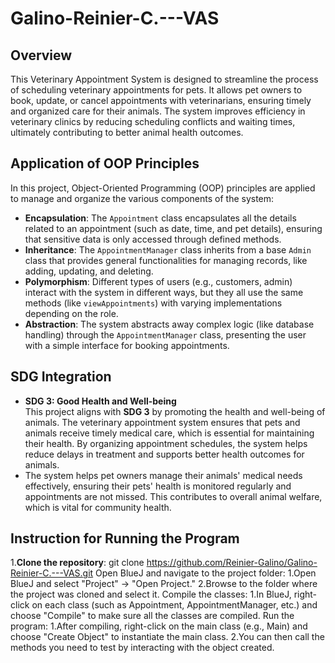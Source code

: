 # Galino-Reinier-C.---VAS
## Overview
This Veterinary Appointment System is designed to streamline the process of scheduling veterinary appointments for pets. It allows pet owners to book, update, or cancel appointments with veterinarians, ensuring timely and organized care for their animals. The system improves efficiency in veterinary clinics by reducing scheduling conflicts and waiting times, ultimately contributing to better animal health outcomes.

## Application of OOP Principles
In this project, Object-Oriented Programming (OOP) principles are applied to manage and organize the various components of the system:

- **Encapsulation**: The `Appointment` class encapsulates all the details related to an appointment (such as date, time, and pet details), ensuring that sensitive data is only accessed through defined methods.
- **Inheritance**: The `AppointmentManager` class inherits from a base `Admin` class that provides general functionalities for managing records, like adding, updating, and deleting.
- **Polymorphism**: Different types of users (e.g., customers, admin) interact with the system in different ways, but they all use the same methods (like `viewAppointments`) with varying implementations depending on the role.
- **Abstraction**: The system abstracts away complex logic (like database handling) through the `AppointmentManager` class, presenting the user with a simple interface for booking appointments.

## SDG Integration
- **SDG 3: Good Health and Well-being**  
This project aligns with **SDG 3** by promoting the health and well-being of animals. The veterinary appointment system ensures that pets and animals receive timely medical care, which is essential for maintaining their health. By organizing appointment schedules, the system helps reduce delays in treatment and supports better health outcomes for animals.
- The system helps pet owners manage their animals' medical needs effectively, ensuring their pets' health is monitored regularly and appointments are not missed. This contributes to overall animal welfare, which is vital for community health.

## Instruction for Running the Program 

1.**Clone the repository**:
   git clone https://github.com/Reinier-Galino/Galino-Reinier-C.---VAS.git
Open BlueJ and navigate to the project folder:
1.Open BlueJ and select "Project" -> "Open Project."
2.Browse to the folder where the project was cloned and select it.
Compile the classes:
1.In BlueJ, right-click on each class (such as Appointment, AppointmentManager, etc.) and choose "Compile" to make sure all the classes are compiled.
Run the program:
1.After compiling, right-click on the main class (e.g., Main) and choose "Create Object" to instantiate the main class.
2.You can then call the methods you need to test by interacting with the object created.
